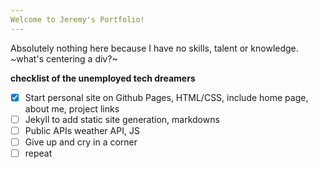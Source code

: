 ```yaml
---
Welcome to Jeremy's Portfolio!
---
```

Absolutely nothing here because I have no skills, talent or knowledge.
~what's centering a div?~

**checklist of the unemployed tech dreamers**
- [x] Start personal site on Github Pages, HTML/CSS, include home page, about me, project links
- [ ] Jekyll to add static site generation, markdowns
- [ ] Public APIs weather API, JS
- [ ] Give up and cry in a corner
- [ ] repeat
